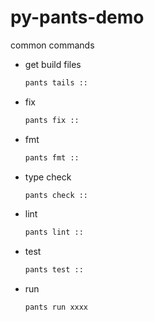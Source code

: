 # py-pants-demo

common commands

* get build files

  ```bash
  pants tails ::
  ```

* fix

  ```bash
  pants fix ::
  ```

* fmt

  ```bash
  pants fmt ::
  ```

* type check

  ```bash
  pants check ::
  ```

* lint

  ```bash
  pants lint ::
  ```

* test

  ```bash
  pants test ::
  ```

* run

  ```bash
  pants run xxxx
  ```

